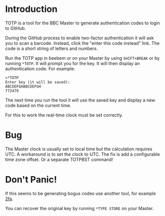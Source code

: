 # Introduction

TOTP is a tool for the BBC Master to generate authentication codes to login
to GitHub.

During the GitHub process to enable two-factor authentication it will ask you
to scan a barcode.  Instead, click the "enter this code instead" link.
The code is a short string of letters and numbers.

Run the TOTP app in beebem or on your Master by using `SHIFT+BREAK` or by
running `*TOTP`.  It will prompt you for the key.  It will then display an
authentication code.  For example:

```
>*TOTP
Enter key (it will be saved):
ABCDEFGHABCDEFGH
772479
```

The next time you run the tool it will use the saved key and display a
new code based on the current time.

For this to work the real-time clock must be set correctly.

# Bug

The Master clock is usually set to local time but the calculation requires
UTC.  A workaround is to set the clock to UTC.  The fix is add a configurable
time zone offset.  Or a separate TOTPBST command!

# Don't Panic!

If this seems to be generating bogus codes use another tool, for example
[2fa](https://github.com/rsc/2fa).

You can recover the original key by running `*TYPE STORE` on your Master.

